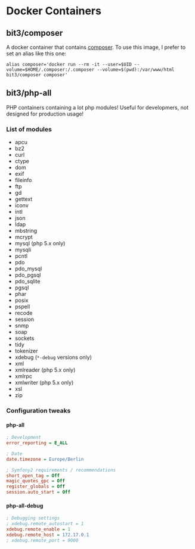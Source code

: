 # Docker Containers

## bit3/composer

A docker container that contains [composer](https://getcomposer.org/).
To use this image, I prefer to set an alias like this one:

```
alias composer='docker run --rm -it --user=$UID --volume=$HOME/.composer:/.composer --volume=$(pwd):/var/www/html bit3/composer composer'
```

## bit3/php-all

PHP containers containing a lot php modules! Useful for developmers, not designed for production usage!

### List of modules

- apcu
- bz2
- curl
- ctype
- dom
- exif
- fileinfo
- ftp
- gd
- gettext
- iconv
- intl
- json
- ldap
- mbstring
- mcrypt
- mysql (php 5.x only)
- mysqli
- pcntl
- pdo
- pdo_mysql
- pdo_pgsql
- pdo_sqlite
- pgsql
- phar
- posix
- pspell
- recode
- session
- snmp
- soap
- sockets
- tidy
- tokenizer
- xdebug (`*-debug` versions only)
- xml
- xmlreader (php 5.x only)
- xmlrpc
- xmlwriter (php 5.x only)
- xsl
- zip

### Configuration tweaks

#### php-all

```ini
; Development
error_reporting = E_ALL

; Date
date.timezone = Europe/Berlin

; Symfony2 requirements / recommendations
short_open_tag = Off
magic_quotes_gpc = Off
register_globals = Off
session.auto_start = Off
```

#### php-all-debug

```ini
; Debugging settings
; xdebug.remote_autostart = 1
xdebug.remote_enable = 1
xdebug.remote_host = 172.17.0.1
; xdebug.remote_port = 9000
```
